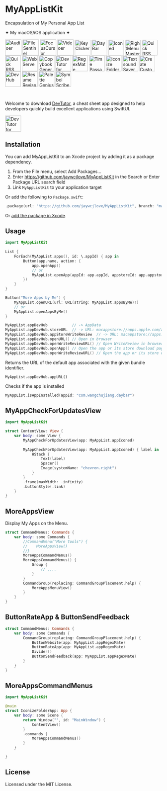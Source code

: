 MyAppListKit
===

Encapsulation of My Personal App List

✦ My macOS/iOS application ✦

<p style="display: inline_block">
    <a target="_blank" href="https://wangchujiang.com/audioer/" title="Audioer for macOS"><img align="center" alt="Audioer" height="52" width="52" src="https://github.com/user-attachments/assets/7a836865-8c90-4119-87bc-19e06a76c957"></a>
    <a target="_blank" href="https://wangchujiang.com/file-sentinel/" title="FileSentinel for macOS"><img align="center" alt="FileSentinel" height="52" width="52" src="https://github.com/user-attachments/assets/28bce2cc-290e-45bf-9068-585ff6ecafe9"></a>
    <a target="_blank" href="https://wangchujiang.com/focus-cursor/" title="FocusCursor for macOS"><img align="center" alt="FocusCursor" height="52" width="52" src="https://github.com/user-attachments/assets/d543668a-737b-4853-a6bb-eaa269e69836"></a>
    <a target="_blank" href="https://wangchujiang.com/videoer/" title="Videoer for macOS"><img align="center" alt="Videoer" height="52" width="52" src="https://github.com/user-attachments/assets/12c02a7a-109e-4048-91f4-ab2dfd1e264e"></a>
    <a target="_blank" href="https://wangchujiang.com/key-clicker/" title="KeyClicker for macOS"><img align="center" alt="KeyClicker" height="50" width="50" src="https://github.com/user-attachments/assets/5a19fcb9-cb81-4855-b4ea-31c604d9612a"></a>
    <a target="_blank" href="https://wangchujiang.com/daybar/" title="DayBar for macOS"><img align="center" alt="DayBar" height="50" width="50" src="https://github.com/user-attachments/assets/b67d4a2e-92e2-4d8c-8c6f-2a1eb3e2fa93"></a>
    <a target="_blank" href="https://wangchujiang.com/iconed/" title="Iconed for macOS"><img align="center" alt="Iconed" height="50" width="50" src="https://github.com/user-attachments/assets/8a35dc7b-4faf-4e2a-9311-f66d6844a896"></a>
    <a target="_blank" href="https://wangchujiang.com/rightmenu-master/" title="RightMenu Master for macOS"><img align="center" alt="RightMenu Master" height="50" width="50" src="https://github.com/user-attachments/assets/39a76541-71bf-4de7-a01c-c62f0557dff5"></a>
    <a target="_blank" href="https://wangchujiang.com/paste-quick/" title="Paste Quick for macOS"><img align="center" alt="Quick RSS" height="50" width="50" src="https://github.com/user-attachments/assets/bdaad5b7-9810-44ce-8f17-8410864465d2"></a>
    <a target="_blank" href="https://wangchujiang.com/quick-rss/" title="Quick RSS for macOS/iOS"><img align="center" alt="Quick RSS" height="50" width="50" src="https://github.com/user-attachments/assets/374106b5-a448-4d1d-9ccb-b04b6bc681ed"></a>
    <a target="_blank" href="https://wangchujiang.com/web-serve/" title="Web Serve for macOS"><img align="center" alt="Web Serve" height="50" width="50" src="https://github.com/user-attachments/assets/e1d9f76f-0f3d-4ba5-8a15-253ee173bb1c"></a>
    <a target="_blank" href="https://wangchujiang.com/copybook-generator/" title="Copybook Generator for macOS/iOS"><img align="center" alt="Copybook Generator" height="50" width="50" src="https://github.com/jaywcjlove/jaywcjlove/assets/1680273/b90e42ff-158b-4534-82ca-5898fd0e8d73"></a>
    <a target="_blank" href="https://wangchujiang.com/devtutor/" title="DevTutor for macOS/iOS"><img align="center" alt="DevTutor for SwiftUI" height="50" width="50" src="https://github.com/jaywcjlove/jaywcjlove/assets/1680273/f15c154d-0192-48eb-8e0e-9e245ffd974a"></a>
    <a target="_blank" href="https://wangchujiang.com/regex-mate/" title="RegexMate for macOS/iOS"><img align="center" alt="RegexMate" height="50" width="50" src="https://github.com/jaywcjlove/jaywcjlove/assets/1680273/aabe5aa9-9a96-4390-8bed-c3e4023d0dea"></a>
    <a target="_blank" href="https://wangchujiang.com/time-passage/" title="Time Passage for macOS/iOS"><img align="center" alt="Time Passage" height="50" width="50" src="https://github.com/jaywcjlove/time-passage/assets/1680273/6f30e429-e6f3-4dbe-9921-a5effe2a05e9"></a>
    <a target="_blank" href="https://wangchujiang.com/IconizeFolder/" title="IconizeFolder for macOS"><img align="center" alt="Iconize Folder" height="50" width="50" src="https://github.com/jaywcjlove/jaywcjlove/assets/1680273/fa9d8b9c-1e51-4ded-877c-fa5b21c47220"></a>
    <a target="_blank" href="https://wangchujiang.com/TextSoundSaver/" title="Textsound Saver for macOS/iOS"><img align="center" alt="Textsound Saver" height="50" width="50" src="https://github.com/jaywcjlove/jaywcjlove/assets/1680273/0595e842-980b-4574-8891-a8ba853a08be"></a>
    <a target="_blank" href="https://wangchujiang.com/create-custom-symbols/" title="Create Custom Symbols for macOS"><img align="center" alt="Create Custom Symbols" height="50" width="50" src="https://github.com/jaywcjlove/jaywcjlove/assets/1680273/8cd022ce-a3f1-4e89-b7c6-6fbd0d4db77c"></a>
    <a target="_blank" href="https://wangchujiang.com/DevHub/" title="DevHub for macOS"><img align="center" alt="DevHub" height="50" width="50" src="https://github.com/user-attachments/assets/4a44a4fd-67ce-430b-af0a-72f18feaa47d"></a>
    <a target="_blank" href="https://wangchujiang.com/ResumeRevise/" title="Resume Revise for macOS"><img align="center" alt="Resume Revise" height="50" width="50" src="https://github.com/jaywcjlove/jaywcjlove/assets/1680273/c9954a20-1905-48de-bdf8-d71837974aa2"></a>
    <a target="_blank" href="https://wangchujiang.com/palette-genius/" title="Palette Genius for macOS"><img align="center" alt="Palette Genius" height="50" width="50" src="https://github.com/jaywcjlove/jaywcjlove/assets/1680273/27340413-d355-45b2-8f6f-6ac37682d957"></a>
    <a target="_blank" href="https://wangchujiang.com/symbol-scribe/" title="Symbol Scribe for macOS"><img align="center" alt="Symbol Scribe" height="50" width="50" src="https://github.com/jaywcjlove/jaywcjlove/assets/1680273/c7249f05-fa70-4def-a1e9-571d5f171fc9"></a>
</p>
<br>

Welcome to download [DevTutor](https://apps.apple.com/app/devtutor/id6471227008), a cheat sheet app designed to help developers quickly build excellent applications using SwiftUI.

<p>
  <a target="_blank" href="https://apps.apple.com/app/devtutor/id6471227008" title="DevTutor for SwiftUI AppStore"><img alt="DevTutor for SwiftUI AppStore" src="https://jaywcjlove.github.io/sb/download/macos.svg" height="51">
  </a>
</p>

## Installation

You can add MyAppListKit to an Xcode project by adding it as a package dependency.

1. From the File menu, select Add Packages…
2. Enter https://github.com/jaywcjlove/MyAppListKit in the Search or Enter Package URL search field
3. Link `MyAppListKit` to your application target

Or add the following to `Package.swift`:

```swift
.package(url: "https://github.com/jaywcjlove/MyAppListKit", branch: "main")
```

Or [add the package in Xcode](https://developer.apple.com/documentation/xcode/adding_package_dependencies_to_your_app).

## Usage

```swift
import MyAppListKit
    
List {
    ForEach(MyAppList.apps(), id: \.appId) { app in
        Button(app.name, action: {
            app.openApp()
            // or
            MyAppList.openApp(appId: app.appId, appstoreId: app.appstoreId)
        })
    }
}

Button("More Apps by Me") {
    MyAppList.openURL(url: URL(string: MyAppList.appsByMe)!)
    // or
    MyAppList.openAppsByMe()
}

MyAppList.appDevHub           // -> AppData
MyAppList.appDevHub.storeURL  // -> URL: macappstore://apps.apple.com/app/id6476452351
MyAppList.appDevHub.appStoreWriteReview  // -> URL: macappstore://apps.apple.com/app/id6476452351?action=write-review
MyAppList.appDevHub.openURL() // Open in browser
MyAppList.appDevHub.openWriteReviewURL() // Open WriteReview in browser
MyAppList.appDevHub.openApp() // Open the app or its store download page
MyAppList.appDevHub.openWriteReviewURL() // Open the app or its store download page
```

Returns the URL of the default app associated with the given bundle identifier.

```
MyAppList.appDevHub.appURL()
```

Checks if the app is installed

```swift
MyAppList.isAppInstalled(appId: "com.wangchujiang.daybar")
```


## MyAppCheckForUpdatesView

```swift
import MyAppListKit

struct ContentView: View {
    var body: some View {
        MyAppCheckForUpdatesView(app: MyAppList.appIconed)
                    
        MyAppCheckForUpdatesView(app: MyAppList.appIconed) { label in
            HStack {
                Text(label)
                Spacer()
                Image(systemName: "chevron.right")
            }
        }
        .frame(maxWidth: .infinity)
        .buttonStyle(.link)
    }
}
```

## MoreAppsView

Display My Apps on the Menu.

```swift
struct CommandMenus: Commands {
    var body: some Commands {
        //CommandMenu("More Tools") {
        //    MoreAppsView()
        //}
        MoreAppsCommandMenus()
        MoreAppsCommandMenus() {
            Group {
                // ....
            }
        }
        CommandGroup(replacing: CommandGroupPlacement.help) {
            MoreAppsMenuView()
        }
    }
}
```

## ButtonRateApp & ButtonSendFeedback

```swift
struct CommandMenus: Commands {
    var body: some Commands {
        CommandGroup(replacing: CommandGroupPlacement.help) {
            ButtonWebsite(app: MyAppList.appRegexMate)
            ButtonRateApp(app: MyAppList.appRegexMate)
            Divider()
            ButtonSendFeedback(app: MyAppList.appRegexMate)
        }
    }
}
```


## MoreAppsCommandMenus

```swift
import MyAppListKit

@main
struct IconizeFolderApp: App {
    var body: some Scene {
        return Window("", id: "MainWindow") {
            ContentView()
        }
        .commands {
            MoreAppsCommandMenus()
        }
    }

}
```

## License

Licensed under the MIT License.
